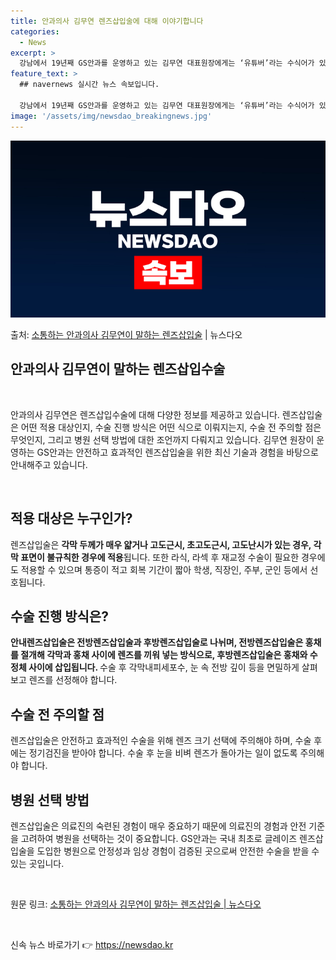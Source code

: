 ```yaml
---
title: 안과의사 김무연 렌즈삽입술에 대해 이야기합니다
categories:
  - News
excerpt: >
  강남에서 19년째 GS안과를 운영하고 있는 김무연 대표원장에게는 ‘유튜버’라는 수식어가 있다. 2019년부터…
feature_text: >
  ## navernews 실시간 뉴스 속보입니다.

  강남에서 19년째 GS안과를 운영하고 있는 김무연 대표원장에게는 ‘유튜버’라는 수식어가 있다. 2019년부터…
image: '/assets/img/newsdao_breakingnews.jpg'
---
```


![뉴스다오 속보](/assets/img/newsdao_breakingnews.jpg)

<p>출처: <a href="https://newsdao.kr/3120" rel="dofollow">소통하는 안과의사 김무연이 말하는 렌즈삽입술</a> | 뉴스다오</p>

<h2 data-ke-size="size26">안과의사 김무연이 말하는 렌즈삽입수술</h2>
<p data-ke-size="size16">&nbsp;</p>
안과의사 김무연은 렌즈삽입수술에 대해 다양한 정보를 제공하고 있습니다. 렌즈삽입술은 어떤 적용 대상인지, 수술 진행 방식은 어떤 식으로 이뤄지는지, 수술 전 주의할 점은 무엇인지, 그리고 병원 선택 방법에 대한 조언까지 다뤄지고 있습니다. 김무연 원장이 운영하는 GS안과는 안전하고 효과적인 렌즈삽입술을 위한 최신 기술과 경험을 바탕으로 안내해주고 있습니다.
<p data-ke-size="size16">&nbsp;</p>

<h2 data-ke-size="size24">적용 대상은 누구인가?</h2>
<p data-ke-size="size16">렌즈삽입술은 <b>각막 두께가 매우 얇거나 고도근시, 초고도근시, 고도난시가 있는 경우, 각막 표면이 불규칙한 경우에 적용</b>됩니다. 또한 라식, 라섹 후 재교정 수술이 필요한 경우에도 적용할 수 있으며 통증이 적고 회복 기간이 짧아 학생, 직장인, 주부, 군인 등에서 선호됩니다.</p>

<h2 data-ke-size="size24">수술 진행 방식은?</h2>
<p data-ke-size="size16"><b>안내렌즈삽입술은 전방렌즈삽입술과 후방렌즈삽입술로 나뉘며, 전방렌즈삽입술은 홍채를 절개해 각막과 홍채 사이에 렌즈를 끼워 넣는 방식으로, 후방렌즈삽입술은 홍채와 수정체 사이에 삽입됩니다. </b>수술 후 각막내피세포수, 눈 속 전방 깊이 등을 면밀하게 살펴보고 렌즈를 선정해야 합니다.</p>

<h2 data-ke-size="size24">수술 전 주의할 점</h2>
<p data-ke-size="size16">렌즈삽입술은 안전하고 효과적인 수술을 위해 렌즈 크기 선택에 주의해야 하며, 수술 후에는 정기검진을 받아야 합니다. 수술 후 눈을 비벼 렌즈가 돌아가는 일이 없도록 주의해야 합니다.</p>

<h2 data-ke-size="size24">병원 선택 방법</h2>
<p data-ke-size="size16">렌즈삽입술은 의료진의 숙련된 경험이 매우 중요하기 때문에 의료진의 경험과 안전 기준을 고려하여 병원을 선택하는 것이 중요합니다. GS안과는 국내 최초로 글레이즈 렌즈삽입술을 도입한 병원으로 안정성과 임상 경험이 검증된 곳으로써 안전한 수술을 받을 수 있는 곳입니다.</p>

<p data-ke-size="size16">&nbsp;</p>
원문 링크: <a href="https://newsdao.kr/3120">소통하는 안과의사 김무연이 말하는 렌즈삽입술 | 뉴스다오</a>
<p data-ke-size="size16">&nbsp;</p> 

신속 뉴스 바로가기 👉 <a href="https://newsdao.kr" rel="dofollow">https://newsdao.kr</a>


